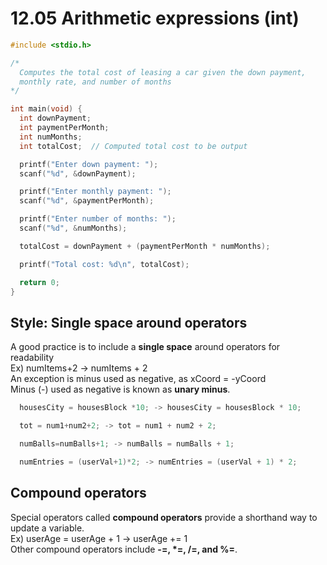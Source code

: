# 12.05 Arithmetic expressions (int)

```c
#include <stdio.h>

/*
  Computes the total cost of leasing a car given the down payment,
  monthly rate, and number of months
*/

int main(void) {
  int downPayment;
  int paymentPerMonth;
  int numMonths;
  int totalCost;  // Computed total cost to be output

  printf("Enter down payment: ");
  scanf("%d", &downPayment);

  printf("Enter monthly payment: ");
  scanf("%d", &paymentPerMonth);

  printf("Enter number of months: ");
  scanf("%d", &numMonths);

  totalCost = downPayment + (paymentPerMonth * numMonths);

  printf("Total cost: %d\n", totalCost);

  return 0;
}
```

## Style: Single space around operators
A good practice is to include a **single space** around operators for readability   
Ex) numItems+2 -> numItems + 2   
An exception is minus used as negative, as xCoord = -yCoord   
Minus (-) used as negative is known as **unary minus**.   
```c
  housesCity = housesBlock *10; -> housesCity = housesBlock * 10;

  tot = num1+num2+2; -> tot = num1 + num2 + 2;

  numBalls=numBalls+1; -> numBalls = numBalls + 1;

  numEntries = (userVal+1)*2; -> numEntries = (userVal + 1) * 2;
```

## Compound operators
Special operators called **compound operators** provide a shorthand way to update a variable.   
Ex) userAge = userAge + 1 -> userAge += 1   
Other compound operators include **-=, *=, /=, and %=**.   
